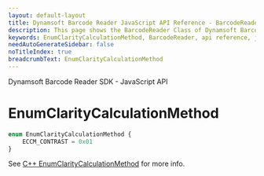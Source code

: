 ```yaml
---
layout: default-layout
title: Dynamsoft Barcode Reader JavaScript API Reference - BarcodeReader
description: This page shows the BarcodeReader Class of Dynamsoft Barcode Reader JavaScript SDK.
keywords: EnumClarityCalculationMethod, BarcodeReader, api reference, javascript, js
needAutoGenerateSidebar: false
noTitleIndex: true
breadcrumbText: EnumClarityCalculationMethod
---
```


Dynamsoft Barcode Reader SDK - JavaScript API
# EnumClarityCalculationMethod

```ts
enum EnumClarityCalculationMethod {
    ECCM_CONTRAST = 0x01
}
```

See [C++ EnumClarityCalculationMethod](https://www.dynamsoft.com/barcode-reader/parameters/enum/frame-decoding-enums.html?ver=latest#claritycalculationmethod) for more info.